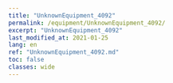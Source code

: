 ```yaml
---
title: "UnknownEquipment_4092"
permalink: /equipment/UnknownEquipment_4092/
excerpt: "UnknownEquipment_4092"
last_modified_at: 2021-01-25
lang: en
ref: "UnknownEquipment_4092.md"
toc: false
classes: wide
---
```


